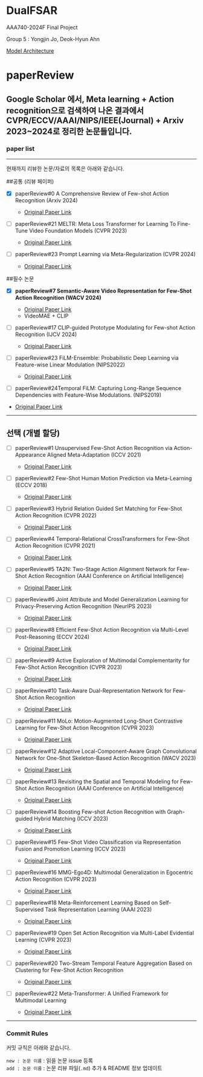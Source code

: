 # DualFSAR
AAA740-2024F Final Project

Group 5 : Yongjin Jo, Deok-Hyun Ahn

[Model Architecture](https://excalidraw.com/#json=PhO3qeVFdbYUskLQbfvOZ,dlZytHiHxh44x5rZ9MaiQw)

# paperReview

Google Scholar 에서, Meta learning + Action recognition으로 검색하여 나온 결과에서
CVPR/ECCV/AAAI/NIPS/IEEE(Journal) + Arxiv 2023~2024로 정리한 논문들입니다.
---
### paper list
---
현재까지 리뷰한 논문/자료의 목록은 아래와 같습니다.

##공통 (리뷰 페이퍼)

- [x] paperReview#0 A Comprehensive Review of Few-shot Action Recognition (Arxiv 2024)
  - [Original Paper Link](https://arxiv.org/pdf/2407.14744)
     
- [ ] paperReview#21 MELTR: Meta Loss Transformer for Learning To Fine-Tune Video Foundation Models (CVPR 2023)
  - [Original Paper Link](https://openaccess.thecvf.com/content/CVPR2023/html/Ko_MELTR_Meta_Loss_Transformer_for_Learning_To_Fine-Tune_Video_Foundation_CVPR_2023_paper.html)

- [ ] paperReview#23 Prompt Learning via Meta-Regularization (CVPR 2024)
  - [Original Paper Link](https://openaccess.thecvf.com/content/CVPR2024/html/Park_Prompt_Learning_via_Meta-Regularization_CVPR_2024_paper.html)
     
##필수 논문 

- [x] **paperReview#7 Semantic-Aware Video Representation for Few-Shot Action Recognition (WACV 2024)**
  - [Original Paper Link](https://openaccess.thecvf.com/content/WACV2024/html/Tang_Semantic-Aware_Video_Representation_for_Few-Shot_Action_Recognition_WACV_2024_paper.html)
  - VideoMAE + CLIP
    
- [ ] paperReview#17 CLIP-guided Prototype Modulating for Few-shot Action Recognition (IJCV 2024)
  - [Original Paper Link](https://prod-files-secure.s3.us-west-2.amazonaws.com/0015e87d-0107-4789-905f-5cfd5c668888/dc52f48f-47c2-47f9-8ab9-3487117e62ad/s11263-023-01917-4.pdf)

- [ ] paperReview#23  FiLM-Ensemble: Probabilistic Deep Learning via Feature-wise Linear Modulation (NIPS2022)
  - [Original Paper Link](https://proceedings.neurips.cc/paper_files/paper/2022/hash/8bd31288ad8e9a31d519fdeede7ee47d-Abstract-Conference.html)
  
- [ ] paperReview#24Temporal FiLM: Capturing Long-Range Sequence Dependencies with Feature-Wise Modulations. (NIPS2019)
- [Original Paper Link](https://proceedings.neurips.cc/paper/2019/hash/2afc4dfb14e55c6face649a1d0c1025b-Abstract.html)
---
## 선택 (개별 할당)
- [ ] paperReview#1 Unsupervised Few-Shot Action Recognition via Action-Appearance Aligned Meta-Adaptation (ICCV 2021)
  - [Original Paper Link](https://openaccess.thecvf.com/content/ICCV2021/html/Patravali_Unsupervised_Few-Shot_Action_Recognition_via_Action-Appearance_Aligned_Meta-Adaptation_ICCV_2021_paper.html)

- [ ] paperReview#2 Few-Shot Human Motion Prediction via Meta-Learning (ECCV 2018)
  - [Original Paper Link](https://openaccess.thecvf.com/content_ECCV_2018/html/Liangyan_Gui_Few-Shot_Human_Motion_ECCV_2018_paper.html)

- [ ] paperReview#3 Hybrid Relation Guided Set Matching for Few-Shot Action Recognition (CVPR 2022)
  - [Original Paper Link](https://openaccess.thecvf.com/content/CVPR2022/html/Wang_Hybrid_Relation_Guided_Set_Matching_for_Few-Shot_Action_Recognition_CVPR_2022_paper.html)

- [ ] paperReview#4 Temporal-Relational CrossTransformers for Few-Shot Action Recognition (CVPR 2021)
  - [Original Paper Link](https://openaccess.thecvf.com/content/CVPR2021/html/Perrett_Temporal-Relational_CrossTransformers_for_Few-Shot_Action_Recognition_CVPR_2021_paper.html)

- [ ] paperReview#5 TA2N: Two-Stage Action Alignment Network for Few-Shot Action Recognition (AAAI Conference on Artificial Intelligence)
  - [Original Paper Link](https://ojs.aaai.org/index.php/AAAI/article/view/20029)

- [ ] paperReview#6 Joint Attribute and Model Generalization Learning for Privacy-Preserving Action Recognition (NeurIPS 2023)
  - [Original Paper Link](https://proceedings.neurips.cc/paper_files/paper/2023/hash/b762632135b16f1225672f9fe2a9740b-Abstract-Conference.html)


- [ ] paperReview#8 Efficient Few-Shot Action Recognition via Multi-Level Post-Reasoning (ECCV 2024)
  - [Original Paper Link](https://www.ecva.net/papers/eccv_2024/papers_ECCV/papers/00305.pdf)

- [ ] paperReview#9 Active Exploration of Multimodal Complementarity for Few-Shot Action Recognition (CVPR 2023)
  - [Original Paper Link](https://openaccess.thecvf.com/content/CVPR2023/html/Wanyan_Active_Exploration_of_Multimodal_Complementarity_for_Few-Shot_Action_Recognition_CVPR_2023_paper.html)

- [ ] paperReview#10 Task-Aware Dual-Representation Network for Few-Shot Action Recognition
  - [Original Paper Link](https://ieeexplore.ieee.org/stamp/stamp.jsp?tp=&arnumber=10083098)

- [ ] paperReview#11 MoLo: Motion-Augmented Long-Short Contrastive Learning for Few-Shot Action Recognition (CVPR 2023)
  - [Original Paper Link](https://openaccess.thecvf.com/content/CVPR2023/html/Wang_MoLo_Motion-Augmented_Long-Short_Contrastive_Learning_for_Few-Shot_Action_Recognition_CVPR_2023_paper.html)

- [ ] paperReview#12 Adaptive Local-Component-Aware Graph Convolutional Network for One-Shot Skeleton-Based Action Recognition (WACV 2023)
  - [Original Paper Link](https://openaccess.thecvf.com/content/WACV2023/html/Zhu_Adaptive_Local-Component-Aware_Graph_Convolutional_Network_for_One-Shot_Skeleton-Based_Action_Recognition_WACV_2023_paper.html)

- [ ] paperReview#13 Revisiting the Spatial and Temporal Modeling for Few-Shot Action Recognition (AAAI Conference on Artificial Intelligence)
  - [Original Paper Link](https://ojs.aaai.org/index.php/AAAI/article/view/25403)

- [ ] paperReview#14 Boosting Few-shot Action Recognition with Graph-guided Hybrid Matching (ICCV 2023)
  - [Original Paper Link](https://openaccess.thecvf.com/content/ICCV2023/html/Xing_Boosting_Few-shot_Action_Recognition_with_Graph-guided_Hybrid_Matching_ICCV_2023_paper.html)

- [ ] paperReview#15 Few-Shot Video Classification via Representation Fusion and Promotion Learning (ICCV 2023)
  - [Original Paper Link](https://openaccess.thecvf.com/content/ICCV2023/html/Xia_Few-Shot_Video_Classification_via_Representation_Fusion_and_Promotion_Learning_ICCV_2023_paper.html)

- [ ] paperReview#16 MMG-Ego4D: Multimodal Generalization in Egocentric Action Recognition (CVPR 2023)
  - [Original Paper Link](https://openaccess.thecvf.com/content/CVPR2023/html/Gong_MMG-Ego4D_Multimodal_Generalization_in_Egocentric_Action_Recognition_CVPR_2023_paper.html)


- [ ] paperReview#18 Meta-Reinforcement Learning Based on Self-Supervised Task Representation Learning (AAAI 2023)
  - [Original Paper Link](https://ojs.aaai.org/index.php/AAAI/article/view/26210)

- [ ] paperReview#19 Open Set Action Recognition via Multi-Label Evidential Learning (CVPR 2023)
  - [Original Paper Link](https://openaccess.thecvf.com/content/CVPR2023/papers/Zhao_Open_Set_Action_Recognition_via_Multi-Label_Evidential_Learning_CVPR_2023_paper.pdf)

- [ ] paperReview#20 Two-Stream Temporal Feature Aggregation Based on Clustering for Few-Shot Action Recognition
  - [Original Paper Link](https://ieeexplore.ieee.org/document/10669816)


- [ ] paperReview#22 Meta-Transformer: A Unified Framework for Multimodal Learning
  - [Original Paper Link](https://arxiv.org/abs/2307.10802)
---
### Commit Rules

커밋 규칙은 아래와 같습니다.

`new : 논문 이름` : 읽을 논문 issue 등록  
`add : 논문 이름` : 논문 리뷰 파일(`.md`) 추가 & README 정보 업데이트  

